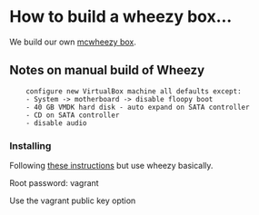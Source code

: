 # How to build a wheezy box...

We build our own [mcwheezy box](http://mcvbox.s3-website-us-east-1.amazonaws.com/mcwheezy.box).

## Notes on manual build of Wheezy

		configure new VirtualBox machine all defaults except:
		- System -> motherboard -> disable floopy boot
		- 40 GB VMDK hard disk - auto expand on SATA controller
		- CD on SATA controller
		- disable audio

### Installing

Following [these instructions](http://blog.codeboutique.com/post/creating-debian-squeeze-box-for-vagrant) but use wheezy basically.

Root password: vagrant

Use the vagrant public key option
